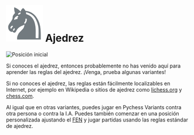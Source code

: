 # ![Ajedrez](https://github.com/gbtami/pychess-variants/blob/master/static/icons/chess.svg) Ajedrez

![Posición inicial](https://github.com/gbtami/pychess-variants/blob/master/static/images/CVariantsGuide/Chess.png?raw=true)

Si conoces el ajedrez, entonces probablemente no has venido aquí para aprender las reglas del ajedrez. ¡Venga, prueba algunas variantes!

Si no conoces el ajedrez, las reglas están fácilmente localizables en Internet, por ejemplo en Wikipedia o sitios de ajedrez como [lichess.org](https://lichess.org/) y [chess.com](https://www.chess.com/).

Al igual que en otras variantes, puedes jugar en Pychess Variants contra otra persona o contra la I.A. Puedes también comenzar en una posición personalizada ajustando el [FEN](https://it.wikipedia.org/wiki/Notazione_Forsyth-Edwards) y jugar partidas usando las reglas estándar de ajedrez.
